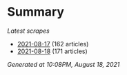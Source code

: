 # Summary
*Latest scrapes*
* [2021-08-17](https://github.com/nuuuwan/news_lk/blob/data/news_lk.2021-08-17.json) (162 articles)
* [2021-08-18](https://github.com/nuuuwan/news_lk/blob/data/news_lk.2021-08-18.json) (171 articles)

*Generated at 10:08PM, August 18, 2021*